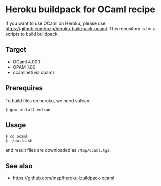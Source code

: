 Heroku buildpack for OCaml recipe
=================================

If you want to use OCaml on Heroku, please use https://github.com/mzp/heroku-buildpack-ocaml.
This repository is for a scripts to build bulidpack.

Target
------------

 * OCaml 4.00.1
 * OPAM 1.00
 * ocamlnet(via opam)

Prerequires
-----------

To build files on heroku, we need vulcan:

    $ gem install vulcan

Usage
-----------

    $ cd ocaml
    $ ./build.sh

and result files are downloaded as `/tmp/ocaml.tgz`.


See also
-----------

 * https://github.com/mzp/heroku-buildpack-ocaml
